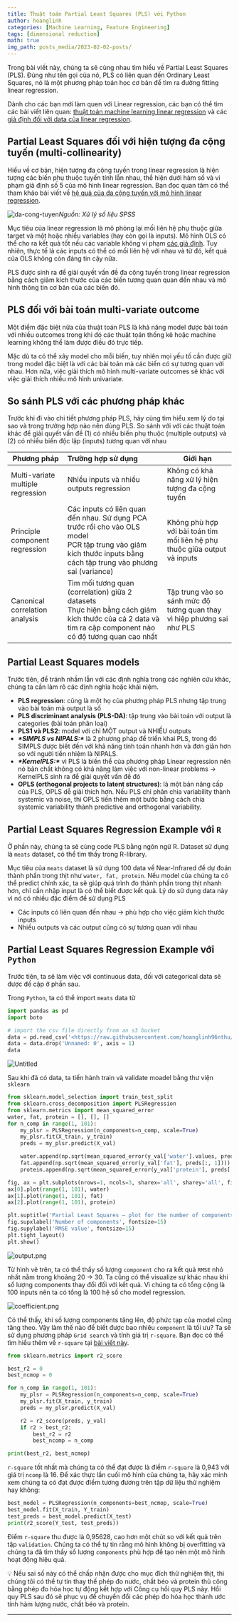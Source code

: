 ```yaml
---
title: Thuật toán Partial Least Squares (PLS) với Python
author: hoanglinh
categories: [Machine Learning, Feature Engineering]
tags: [dimensional reduction]
math: true
img_path: posts_media/2023-02-02-posts/
---
```


Trong bài viết này, chúng ta sẽ cùng nhau tìm hiểu về Partial Least Squares (PLS). Đúng như tên gọi của nó, PLS có liên quan đến Ordinary Least Squares, nó là một phương pháp toán học cơ bản để tìm ra đường fitting linear regression.

Dành cho các bạn mới làm quen với Linear regression, các bạn có thể tìm các bài viết liên quan: [thuật toán machine learning linear regression](https://machinelearningcoban.com/2016/12/28/linearregression/) và các [giả định đối với data của linear regression](https://www.notion.so/deba871a26d34c67bac023a447fab221).

## Partial Least Squares đối với hiện tượng đa cộng tuyến (multi-collinearity)

Hiểu về cơ bản, hiện tượng đa cộng tuyến trong linear regression là hiện tượng các biến phụ thuộc tuyến tính lẫn nhau, thể hiện dưới hàm số và vi phạm giả định số 5 của mô hình linear regression. Bạn đọc quan tâm có thể tham khảo bài viết về [hệ quả của đa cộng tuyến với mô hình linear regression](https://www.notion.so/6cb85c40ecdf4a3abbd01f634f1c3508).

![da-cong-tuyen](Da-cong-tuyen.png)_Nguồn: Xử lý số liệu SPSS_

Mục tiêu của linear regression là mô phỏng lại mối liên hệ phụ thuộc giữa target và một hoặc nhiều variables (hay còn gọi là inputs). Mô hình OLS có thể cho ra kết quả tốt nếu các variable không vi phạm [các giả định](https://www.notion.so/deba871a26d34c67bac023a447fab221). Tuy nhiên, thực tế là các inputs có thể có mối liên hệ với nhau và từ đó, kết quả của OLS không còn đáng tin cậy nữa.

PLS được sinh ra để giải quyết vấn đề đa cộng tuyến trong linear regression bằng cách giảm kích thước của các biến tương quan quan đến nhau và mô hình thông tin cơ bản của các biến đó.

## PLS đối với bài toán multi-variate outcome

Một điểm đặc biệt nữa của thuật toán PLS là khả năng model được bài toán với nhiều outcomes trong khi đó các thuật toán thống kê hoặc machine learning không thể làm được điều đó trực tiếp.

Mặc dù ta có thể xây model cho mỗi biến, tuy nhiên mọi yếu tố cần được giữ trong model đặc biệt là với các bài toán mà các biến có sự tương quan với nhau. Hơn nữa, việc giải thích mô hình multi-variate outcomes sẽ khác với việc giải thích nhiều mô hình univariate.

## So sánh PLS với các phương pháp khác

Trước khi đi vào chi tiết phương pháp PLS, hãy cùng tìm hiểu xem lý do tại sao và trong trường hợp nào nên dùng PLS. So sánh với với các thuật toán khác để giải quyết vấn đề (1) có nhiều biến phụ thuộc (multiple outputs) và (2) có nhiều biến độc lập (inputs) tương quan với nhau

| Phương pháp                       | Trường hợp sử dụng                                           | Giới hạn                                                     |
| --------------------------------- | :----------------------------------------------------------- | ------------------------------------------------------------ |
| Multi-variate multiple regression | Nhiều inputs và nhiều outputs regression                     | Không có khả năng xử lý hiện tượng đa cộng tuyến             |
| Principle component regression    | Các inputs có liên quan đến nhau. Sử dụng PCA trước rồi cho vào OLS model<br />PCR tập trung vào giảm kích thước inputs bằng cách tập trung vào phương sai (variance) | Không phù hợp với bài toán tìm mối liên hệ phụ thuộc giữa output và inputs |
| Canonical correlation analysis    | Tìm mối tương quan (correlation) giữa 2 datasets<br />Thực hiện bằng cách giảm kích thước của cả 2 data và tìm ra cặp component nào có độ tương quan cao nhất | Tập trung vào so sánh mức độ tương quan thay vì hiệp phương sai như PLS |

## Partial Least Squares models

Trước tiên, để tránh nhầm lẫn với các định nghĩa trong các nghiên cứu khác, chúng ta cần làm rõ các định nghĩa hoặc khái niệm.

- **PLS regression**: cũng là một họ của phương pháp PLS nhưng tập trung vào bài toán mà output là số
- **PLS discriminant analysis (PLS-DA)**: tập trung vào bài toán với output là categories (bài toán phân loại)
- **PLS1 và PLS2**: model với chỉ MỘT output và NHIỀU outputs
- ***\*SIMPLS vs NIPALS:\**** là 2 phương pháp để triển khai PLS, trong đó SIMPLS được biết đến với khả năng tính toán nhanh hơn và đơn giản hơn so với người tiền nhiệm là NIPALS.
- ***\*KernelPLS:\**** vì PLS là biến thể của phương pháp Linear regression nên nó bản chất không có khả năng làm việc với non-linear problems → KernelPLS sinh ra để giải quyết vấn đề đó
- **OPLS (orthogonal projects to latent structures)**: là một bản nâng cấp của PLS, OPLS dễ giải thích hơn. Nếu PLS chỉ phân chia variability thành systemic và noise, thì OPLS tiến thêm một bước bằng cách chia systemic variability thành predictive and orthogonal variability.

## Partial Least Squares Regression Example với `R`

Ở phần này, chúng ta sẽ cùng code PLS bằng ngôn ngữ R. Dataset sử dụng là `meats` dataset, có thể tìm thấy trong R-library.

Mục tiêu của `meats` dataset là sử dụng 100 data về Near-Infrared để dự đoán thành phần trong thịt như `water, fat, protein`. Nếu model của chúng ta có thể predict chính xác, ta sẽ giúp quá trình đo thành phần trong thịt nhanh hơn, chỉ cần nhập input là có thể biết được kết quả. Lý do sử dụng data này vì nó có nhiều đặc điểm để sử dụng PLS

- Các inputs có liên quan đến nhau → phù hợp cho việc giảm kích thước inputs
- Nhiều outputs và các output cũng có sự tương quan với nhau

## Partial Least Squares Regression Example với `Python`

Trước tiên, ta sẽ làm việc với continuous data, đối với categorical data sẽ được đề cập ở phần sau.

Trong `Python`, ta có thể import `meats` data từ

```python
import pandas as pd
import boto

# import the csv file directly from an s3 bucket
data = pd.read_csv('<https://raw.githubusercontent.com/hoanglinh96nthu/implement_algorithm/main/Regression_Algorithms/meats.csv>')
data = data.drop('Unnamed: 0', axis = 1)
data
```

![Untitled](https://s3-us-west-2.amazonaws.com/secure.notion-static.com/24e513c3-8e44-4ac8-a9bd-713a0a1d8307/Untitled.png)

Sau khi đã có data, ta tiến hành train và validate moadel bằng thư viện `sklearn`

```python
from sklearn.model_selection import train_test_split
from sklearn.cross_decomposition import PLSRegression
from sklearn.metrics import mean_squared_error
water, fat, protein = [], [], []
for n_comp in range(1, 101):
    my_plsr = PLSRegression(n_components=n_comp, scale=True)
    my_plsr.fit(X_train, y_train)
    preds = my_plsr.predict(X_val)

    water.append(np.sqrt(mean_squared_error(y_val['water'].values, preds[:, 0])))
    fat.append(np.sqrt(mean_squared_error(y_val['fat'], preds[:, 1])))
    protein.append(np.sqrt(mean_squared_error(y_val['protein'], preds[:, 2])))

fig, ax = plt.subplots(nrows=1, ncols=3, sharex='all', sharey='all', figsize=(16, 4))
ax[0].plot(range(1, 101), water)
ax[1].plot(range(1, 101), fat)
ax[2].plot(range(1, 101), protein)

plt.suptitle('Partial Least Squares — plot for the number of components', fontsize=18)
fig.supxlabel('Number of components', fontsize=15)
fig.supylabel('RMSE value', fontsize=15)
plt.tight_layout()
plt.show()
```

![output.png](https://s3-us-west-2.amazonaws.com/secure.notion-static.com/3ca4d4ed-7d5b-4fde-831e-f407340c0860/output.png)

Từ hình vẽ trên, ta có thể thấy số lượng `component` cho ra kết quả `RMSE` nhỏ nhất nằm trong khoảng 20 → 30. Ta cũng có thể visualize sự khác nhau khi số lượng components thay đổi đối với kết quả. Vì chúng ta có tổng cộng là 100 inputs nên ta có tổng là 100 hệ số cho model regression.

![coefficient.png](https://s3-us-west-2.amazonaws.com/secure.notion-static.com/34d9b7ad-01a1-44e6-9c2e-b0ba1d4ac120/coefficient.png)

Có thể thấy, khi số lượng components tăng lên, độ phức tạp của model cũng tăng theo. Vậy làm thế nào để biết được bao nhiêu `component` là tối ưu? Ta sẽ sử dụng phương pháp `Grid search` và tính giá trị `r-square`. Bạn đọc có thể tìm hiểu thêm về `r-square` tại [bài viết này](https://www.notion.so/37daf433b45347338cc5afbe990bbe7a).

```python
from sklearn.metrics import r2_score

best_r2 = 0
best_ncmop = 0

for n_comp in range(1, 101):
    my_plsr = PLSRegression(n_components=n_comp, scale=True)
    my_plsr.fit(X_train, y_train)
    preds = my_plsr.predict(X_val)

    r2 = r2_score(preds, y_val)
    if r2 > best_r2:
        best_r2 = r2
        best_ncomp = n_comp

print(best_r2, best_ncmop)
```

`r-square` tốt nhất mà chúng ta có thể đạt được là điểm `r-square` là 0,943 với giá trị `ncomp` là 16. Để xác thực lần cuối mô hình của chúng ta, hãy xác minh xem chúng ta có đạt được điểm tương đương trên tập dữ liệu thử nghiệm hay không:

```python
best_model = PLSRegression(n_components=best_ncmop, scale=True)
best_model.fit(X_train, Y_train)
test_preds = best_model.predict(X_test)
print(r2_score(Y_test, test_preds))
```

Điểm `r-square` thu được là 0,95628, cao hơn một chút so với kết quả trên tập `validation`. Chúng ta có thể tự tin rằng mô hình không bị overfitting và chúng ta đã tìm thấy số lượng `components` phù hợp để tạo nên một mô hình hoạt động hiệu quả.

<aside> 💡 Nếu sai số này có thể chấp nhận được cho mục đích thử nghiệm thịt, thì chúng tôi có thể tự tin thay thế phép đo nước, chất béo và protein thủ công bằng phép đo hóa học tự động kết hợp với Công cụ hồi quy PLS này. Hồi quy PLS sau đó sẽ phục vụ để chuyển đổi các phép đo hóa học thành ước tính hàm lượng nước, chất béo và protein.

</aside>

------

